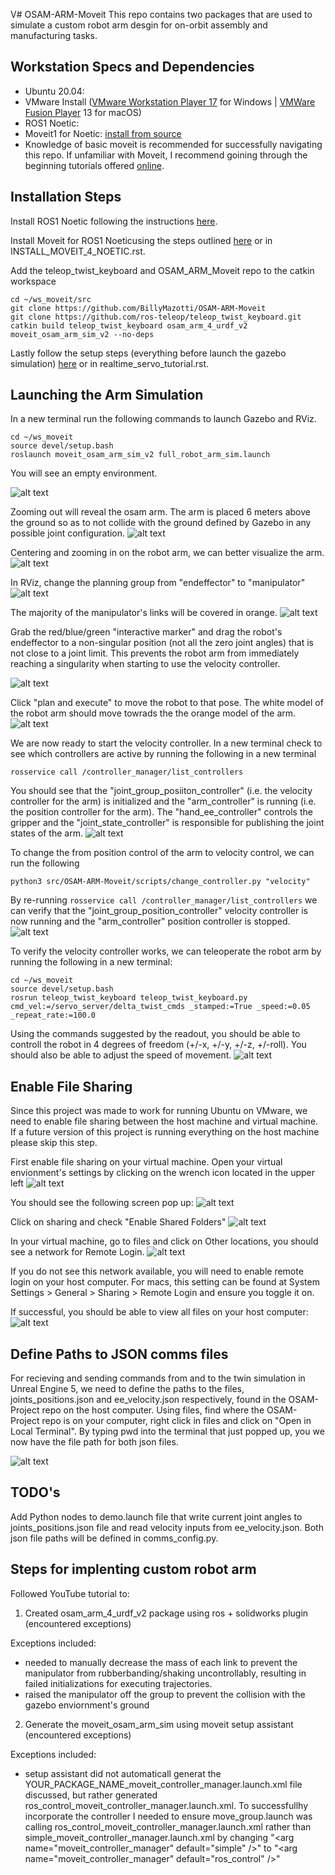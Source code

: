 V# OSAM-ARM-Moveit
This repo contains two packages that are used to simulate a custom robot arm desgin for on-orbit assembly and manufacturing tasks.


## Workstation Specs and Dependencies
* Ubuntu 20.04: 
* VMware Install ([VMware Workstation Player 17](https://www.vmware.com/products/workstation-player.html) for Windows | [VMWare Fusion Player](https://customerconnect.vmware.com/en/downloads/info/slug/desktop_end_user_computing/vmware_fusion/13_0)
13 for macOS)
* ROS1 Noetic: 
* Moveit1 for Noetic: [install from source](https://ros-planning.github.io/moveit_tutorials/doc/getting_started/getting_started.html)
* Knowledge of basic moveit is recommended for successfully navigating this repo. If unfamiliar with Moveit, I recommend goining through the beginning tutorials offered [online](https://github.com/BillyMazotti/OSAM-ARM-Moveit).


## Installation Steps
Install ROS1 Noetic following the instructions [here](https://wiki.ros.org/noetic/Installation/Ubuntu).

Install Moveit for ROS1 Noeticusing the steps outlined [here](https://ros-planning.github.io/moveit_tutorials/doc/getting_started/getting_started.html) or in INSTALL_MOVEIT_4_NOETIC.rst.


Add the teleop_twist_keyboard and OSAM_ARM_Moveit repo to the catkin workspace
```
cd ~/ws_moveit/src
git clone https://github.com/BillyMazotti/OSAM-ARM-Moveit
git clone https://github.com/ros-teleop/teleop_twist_keyboard.git
catkin build teleop_twist_keyboard osam_arm_4_urdf_v2 moveit_osam_arm_sim_v2 --no-deps
```

Lastly follow the setup steps (everything before launch the gazebo simulation) [here](https://ros-planning.github.io/moveit_tutorials/doc/realtime_servo/realtime_servo_tutorial.html) or in realtime_servo_tutorial.rst.

## Launching the Arm Simulation
In a new terminal run the following commands to launch Gazebo and RViz.
```
cd ~/ws_moveit
source devel/setup.bash
roslaunch moveit_osam_arm_sim_v2 full_robot_arm_sim.launch
```

You will see an empty environment. 

![alt text](images/image.png)

Zooming out will reveal the osam arm. The arm is placed 6 meters above the ground so as to not collide with the ground defined by Gazebo in any possible joint configuration.
![alt text](images/image-1.png)

Centering and zooming in on the robot arm, we can better visualize the arm.
![alt text](images/image-2.png)

In RViz, change the planning group from "endeffector" to "manipulator"
![alt text](images/image-5.png)

The majority of the manipulator's links will be covered in orange.
![alt text](images/image-4.png)

Grab the red/blue/green "interactive marker" and drag the robot's endeffector to a non-singular position (not all the zero joint angles) that is not close to a joint limit. This prevents the robot arm from immediately reaching a singularity when starting to use the velocity controller.

![alt text](images/image-5.png)

Click "plan and execute" to move the robot to that pose. The white model of the robot arm should move towrads the the orange model of the arm.
![alt text](images/image-6.png)

We are now ready to start the velocity controller. In a new terminal check to see which controllers are active by running the following in a new terminal
```
rosservice call /controller_manager/list_controllers
```

You should see that the "joint_group_posiiton_controller" (i.e. the velocity controller for the arm) is initialized and the "arm_controller" is running (i.e. the position controller for the arm). The "hand_ee_controller" controls the gripper and the "joint_state_controller" is responsible for publishing the joint states of the arm.
![alt text](images/image-7.png)

To change the from position control of the arm to velocity control, we can run the following
```
python3 src/OSAM-ARM-Moveit/scripts/change_controller.py "velocity"
```

By re-running `rosservice call /controller_manager/list_controllers` we can verify that the "joint_group_position_controller" velocity controller is now running and the "arm_controller" position controller is stopped.
![alt text](images/image-8.png)

To verify the velocity controller works, we can teleoperate the robot arm by running the following in a new terminal:
```
cd ~/ws_moveit
source devel/setup.bash
rosrun teleop_twist_keyboard teleop_twist_keyboard.py cmd_vel:=/servo_server/delta_twist_cmds _stamped:=True _speed:=0.05 _repeat_rate:=100.0
```

Using the commands suggested by the readout, you should be able to controll the robot in 4 degrees of freedom (+/-x, +/-y, +/-z, +/-roll). You should also be able to adjust the speed of movement.
![alt text](images/image-9.png)


## Enable File Sharing
Since this project was made to work for running Ubuntu on VMware, we need to enable file sharing between the host machine and virtual machine. If a future version of this project is running everything on the host machine please skip this step.

First enable file sharing on your virtual machine. Open your virtual envionment's settings by clicking on the wrench icon located in the upper left
![alt text](images/image-10.png)

You should see the following screen pop up:
![alt text](images/image-11.png)

Click on sharing and check "Enable Shared Folders"
![alt text](images/image-12.png)

In your virtual machine, go to files and click on Other locations, you should see a network for Remote Login.
![alt text](images/image-13.png)

If you do not see this network available, you will need to enable remote login on your host computer. For macs, this setting can be found at System Settings > General > Sharing > Remote Login and ensure you toggle it on.

If successful, you should be able to view all files on your host computer:
![alt text](images/image-14.png)


## Define Paths to JSON comms files
For recieving and sending commands from and to the twin simulation in Unreal Engine 5, we need to define the paths to the files, joints_positions.json and ee_velocity.json respectively, found in the OSAM-Project repo on the host computer. Using files, find where the OSAM-Project repo is on your computer, right click in files and click on "Open in Local Terminal". By typing pwd into the terminal that just popped up, you we now have the file path for both json files.

![alt text](images/image-15.png)


## TODO's
Add Python nodes to demo.launch file that write current joint angles to joints_positions.json file and read velocity inputs from ee_velocity.json. Both json file paths will be defined in comms_config.py.


## Steps for implenting custom robot arm
Followed YouTube tutorial to:
1. Created osam_arm_4_urdf_v2 package using ros + solidworks plugin (encountered exceptions)

Exceptions included:
* needed to manually decrease the mass of each link to prevent the manipulator from rubberbanding/shaking uncontrollably, resulting in failed initializations for executing trajectories.
* raised the manipulator off the group to prevent the collision with the gazebo enviornment's ground 

2. Generate the moveit_osam_arm_sim using moveit setup assistant (encountered exceptions)

Exceptions included:
* setup assistant did not automaticall generat the YOUR_PACKAGE_NAME_moveit_controller_manager.launch.xml file discussed, but rather generated ros_control_moveit_controller_manager.launch.xml. To successfullhy incorporate the controller I needed to ensure move_group.launch was calling ros_control_moveit_controller_manager.launch.xml rather than simple_moveit_controller_manager.launch.xml by changing "\<arg name="moveit_controller_manager" default="simple" />" to "\<arg name="moveit_controller_manager" default="ros_control" />"